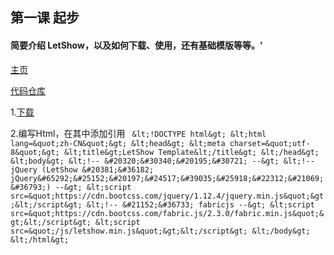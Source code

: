 ## 第一课 起步
#### 简要介绍 LetShow，以及如何下载、使用，还有基础模版等等。'

[主页](https://letshow.github.io)

[代码仓库](https://github.com/LetShow/letshow)

 1.[下载](https://letshow.github.io/dist)

 2.编写Html，在其中添加引用
 ` &lt;!DOCTYPE html&gt;
  &lt;html lang=&quot;zh-CN&quot;&gt;
   &lt;head&gt;
     &lt;meta charset=&quot;utf-8&quot;&gt;
     &lt;title&gt;LetShow Template&lt;/title&gt;
   &lt;/head&gt;
   &lt;body&gt;
     &lt;!-- &#20320;&#30340;&#20195;&#30721; --&gt;
     &lt;!-- jQuery (LetShow &#20381;&#36182; jQuery&#65292;&#25152;&#20197;&#24517;&#39035;&#25918;&#22312;&#21069;&#36793;) --&gt;
     &lt;script src=&quot;https://cdn.bootcss.com/jquery/1.12.4/jquery.min.js&quot;&gt;&lt;/script&gt;
     &lt;!-- &#21152;&#36733; fabricjs --&gt;
     &lt;script src=&quot;https://cdn.bootcss.com/fabric.js/2.3.0/fabric.min.js&quot;&gt;&lt;/script&gt;
     &lt;script src=&quot;/js/letshow.min.js&quot;&gt;&lt;/script&gt;
   &lt;/body&gt;
 &lt;/html&gt;`
